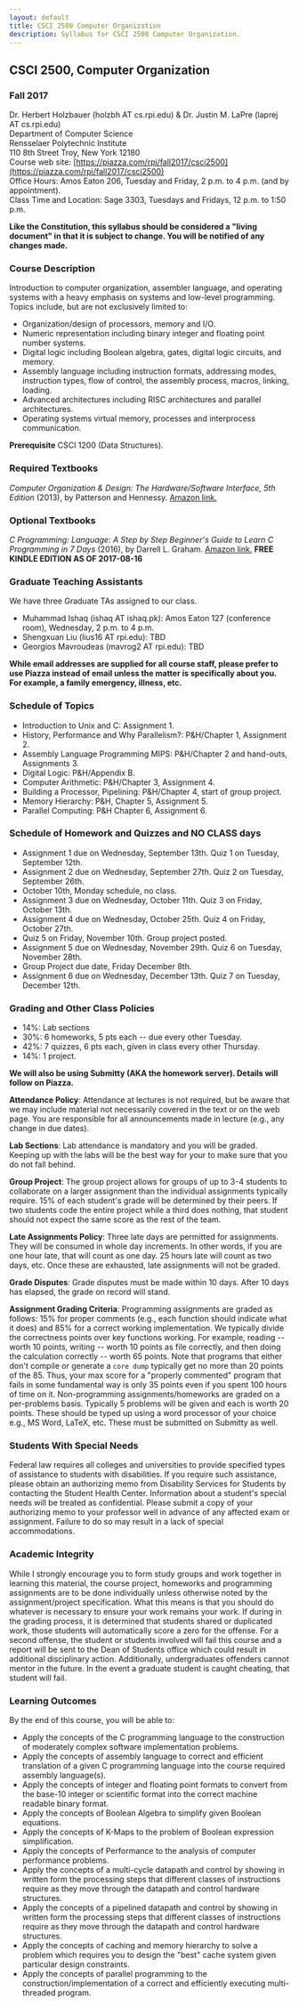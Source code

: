 ```yaml
---
layout: default
title: CSCI 2500 Computer Organization
description: Syllabus for CSCI 2500 Computer Organization.
---
```


## CSCI 2500, Computer Organization

### Fall 2017

Dr. Herbert Holzbauer (holzbh AT cs.rpi.edu) & Dr. Justin M. LaPre (laprej AT cs.rpi.edu)  
Department of Computer Science  
Rensselaer Polytechnic Institute  
110 8th Street Troy, New York 12180   
Course web site: [https://piazza.com/rpi/fall2017/csci2500](https://piazza.com/rpi/fall2017/csci2500)  
Office Hours: Amos Eaton 206, Tuesday and Friday, 2 p.m. to 4 p.m. (and by appointment).  
Class Time and Location: Sage 3303, Tuesdays and Fridays, 12 p.m. to 1:50 p.m.

**Like the Constitution, this syllabus should be considered a "living document" in that it is subject to change.
You will be notified of any changes made.**

### Course Description
Introduction to computer organization, assembler language, and operating
systems with a heavy emphasis on systems and low-level programming. Topics
include, but are not exclusively limited to:

* Organization/design of processors, memory and I/O.
* Numeric representation including binary integer and floating point
  number systems.
* Digital logic including Boolean algebra, gates, digital logic
  circuits, and memory.
* Assembly language including instruction formats, addressing modes,
  instruction types, flow of control, the assembly process, macros,
  linking, loading.
* Advanced architectures including RISC architectures and parallel
  architectures.
* Operating systems virtual memory, processes and interprocess
  communication.

**Prerequisite** CSCI 1200 (Data Structures).

### Required Textbooks

*Computer Organization & Design: The Hardware/Software Interface, 5th
Edition* (2013), by Patterson and Hennessy.
[Amazon link.](http://amzn.com/0124077269)

### Optional Textbooks

*C Programming: Language: A Step by Step Beginner's Guide to Learn C
Programming in 7 Days* (2016), by Darrell L. Graham.
[Amazon link.](https://amzn.com/B01H0LBF9Q) **FREE KINDLE EDITION AS OF
2017-08-16**

### Graduate Teaching Assistants
We have three Graduate TAs assigned to our class.

* Muhammad Ishaq (ishaq AT ishaq.pk): Amos Eaton 127 (conference
  room), Wednesday, 2 p.m. to 4 p.m.
* Shengxuan Liu (lius16 AT rpi.edu): TBD
* Georgios Mavroudeas (mavrog2 AT rpi.edu): TBD

**While email addresses are supplied for all course staff, please
  prefer to use Piazza instead of email unless the matter is
  specifically about you.  For example, a family emergency, illness,
  etc.**

### Schedule of Topics

* Introduction to Unix and C: Assignment 1.
* History, Performance and Why Parallelism?: P&H/Chapter 1, Assignment 2.
* Assembly Language Programming MIPS: P&H/Chapter 2 and hand-outs, Assignments 3.
* Digital Logic: P&H/Appendix B.
* Computer Arithmetic: P&H/Chapter 3, Assignment 4.
* Building a Processor, Pipelining: P&H/Chapter 4, start of group project.
* Memory Hierarchy: P&H, Chapter 5, Assignment 5.
* Parallel Computing: P&H Chapter 6, Assignment 6.

### Schedule of Homework and Quizzes and NO CLASS days

* Assignment 1 due on Wednesday, September 13th.  Quiz 1 on Tuesday,
  September 12th.
* Assignment 2 due on Wednesday, September 27th.  Quiz 2 on Tuesday,
  September 26th.
* October 10th, Monday schedule, no class.
* Assignment 3 due on Wednesday, October 11th.  Quiz 3 on Friday, October
  13th.
* Assignment 4 due on Wednesday, October 25th.  Quiz 4 on Friday,
  October 27th.
* Quiz 5 on Friday, November 10th.  Group project posted.
* Assignment 5 due on Wednesday, November 29th.  Quiz 6 on Tuesday,
  November 28th.
* Group Project due date, Friday December 8th.
* Assignment 6 due on Wednesday, December 13th.  Quiz 7 on Tuesday,
  December 12th.

### Grading and Other Class Policies

*  14%: Lab sections
*  30%: 6 homeworks, 5 pts each -- due every other Tuesday.
*  42%: 7 quizzes, 6 pts each, given in class every other Thursday.
*  14%: 1 project.

**We will also be using Submitty (AKA the homework server).  Details
  will follow on Piazza.**

**Attendance Policy**: Attendance at lectures is not required, but
be aware that we may include material not necessarily covered in the
text or on the web page.  You are responsible for all announcements
made in lecture (e.g., any change in due dates).

**Lab Sections**: Lab attendance is mandatory and you will be graded.
Keeping up with the labs will be the best way for your to make sure
that you do not fall behind.

**Group Project**: The group project allows for groups of up to 3-4
students to collaborate on a larger assignment than the individual
assignments typically require.  15% of each student's grade will be
determined by their peers.  If two students code the entire project
while a third does nothing, that student should not expect the same
score as the rest of the team.

**Late Assignments Policy**: Three late days are permitted for
assignments.  They will be consumed in whole day increments. In other
words, if you are one hour late, that will count as one day. 25 hours
late will count as two days, etc. Once these are exhausted, late
assignments will not be graded.

**Grade Disputes**: Grade disputes must be made within 10 days.
After 10 days has elapsed, the grade on record will stand.

**Assignment Grading Criteria**: Programming assignments are graded as
follows: 15% for proper comments (e.g., each function should indicate
what it does) and 85% for a correct working implementation. We
typically divide the correctness points over key functions
working. For example, reading -- worth 10 points, writing -- worth 10
points as file correctly, and then doing the calculation correctly --
worth 65 points. Note that programs that either don't compile or
generate a `core dump` typically get no more than 20 points of the
85. Thus, your max score for a "properly commented" program that fails
in some fundamental way is only 35 points even if you spent 100 hours
of time on it.  Non-programming assignments/homeworks are graded on a
per-problems basis. Typically 5 problems will be given and each is
worth 20 points.  These should be typed up using a word processor of
your choice e.g., MS Word, LaTeX, etc.  These must be submitted on
Submitty as well.

### Students With Special Needs

Federal law requires all colleges and universities to provide
specified types of assistance to students with disabilities.  If you
require such assistance, please obtain an authorizing memo from
Disability Services for Students by contacting the Student Health
Center.  Information about a student's special needs will be treated
as confidential.  Please submit a copy of your authorizing memo to
your professor well in advance of any affected exam or
assignment. Failure to do so may result in a lack of special
accommodations.

### Academic Integrity

While I strongly encourage you to form study groups and work together
in learning this material, the course project, homeworks and
programming assignments are to be done individually unless otherwise
noted by the assignment/project specification. What this means is that
you should do whatever is necessary to ensure your work remains your
work. If during in the grading process, it is determined that students
shared or duplicated work, those students will automatically score a
zero for the offense.  For a second offense, the student or students
involved will fail this course and a report will be sent to the Dean
of Students office which could result in additional disciplinary
action.  Additionally, undergraduates offenders cannot mentor in the
future.  In the event a graduate student is caught cheating, that
student will fail.

### Learning Outcomes
By the end of this course, you will be able to:

* Apply the concepts of the C programming language to the construction
of moderately complex software implementation problems.
* Apply the concepts of assembly language to correct and efficient
translation of a given C programming language into the course required
assembly language(s).
* Apply the concepts of integer and floating point formats to convert
from the base-10 integer or scientific format into the correct machine
readable binary format.
* Apply the concepts of Boolean Algebra to simplify given Boolean equations.
* Apply the concepts of K-Maps to the problem of Boolean expression
  simplification.
* Apply the concepts of Performance to the analysis of computer
  performance problems.
* Apply the concepts of a multi-cycle datapath and control by showing
in written form the processing steps that different classes of
instructions require as they move through the datapath and control
hardware structures.
* Apply the concepts of a pipelined datapath and control by showing in
written form the processing steps that different classes of
instructions require as they move through the datapath and control
hardware structures.
* Apply the concepts of caching and memory hierarchy to solve a
problem which requires you to design the "best" cache system given
particular design constraints.
* Apply the concepts of parallel programming to the
construction/implementation of a correct and efficiently executing
multi-threaded program.

